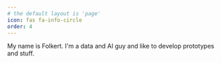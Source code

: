 ```yaml
---
# the default layout is 'page'
icon: fas fa-info-circle
order: 4
---
```


My name is Folkert. I'm a data and AI guy and like to develop prototypes and stuff. 